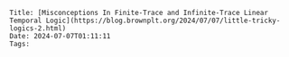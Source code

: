     Title: [Misconceptions In Finite-Trace and Infinite-Trace Linear Temporal Logic](https://blog.brownplt.org/2024/07/07/little-tricky-logics-2.html)
    Date: 2024-07-07T01:11:11
    Tags: 


